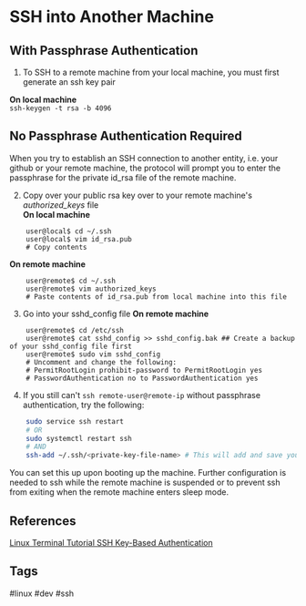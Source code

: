 # SSH into Another Machine

## With Passphrase Authentication
1. To SSH to a remote machine from your local machine, you must first generate an ssh key pair  

**On local machine**  
`ssh-keygen -t rsa -b 4096`  


## No Passphrase Authentication Required
When you try to establish an SSH connection to another entity, i.e. your github or your remote machine, the protocol will prompt you to enter the passphrase for the private id\_rsa file of the remote machine.

2. Copy over your public rsa key over to your remote machine's *authorized\_keys* file  
**On local machine**
```
	user@local$ cd ~/.ssh 
	user@local$ vim id_rsa.pub
	# Copy contents
```
**On remote machine**
```
	user@remote$ cd ~/.ssh
	user@remote$ vim authorized_keys
	# Paste contents of id_rsa.pub from local machine into this file
```
3. Go into your sshd\_config file 
**On remote machine**
```
	user@remote$ cd /etc/ssh
	user@remote$ cat sshd_config >> sshd_config.bak ## Create a backup of your sshd_config file first
	user@remote$ sudo vim sshd_config
	# Uncomment and change the following:
	# PermitRootLogin prohibit-password to PermitRootLogin yes 
	# PasswordAuthentication no to PasswordAuthentication yes
```

4. If you still can't `ssh remote-user@remote-ip` without passphrase authentication, try the following:
```bash 
	sudo service ssh restart
	# OR
	sudo systemctl restart ssh
	# AND
	ssh-add ~/.ssh/<private-key-file-name> # This will add and save your key on your OS.
``` 

You can set this up upon booting up the machine. Further configuration is needed to ssh while the remote machine is suspended or to prevent ssh from exiting when the remote machine enters sleep mode.  

## References
[Linux Terminal Tutorial SSH Key-Based Authentication](https://www.youtube.com/watch?v=vpk_1gldOAE)

## Tags
#linux #dev #ssh
